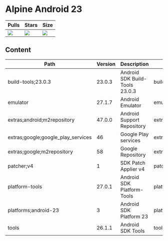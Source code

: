 # Alpine Android 23

| Pulls | Stars | Size |
| ----- | ----- | ---- |
| [![](https://img.shields.io/docker/pulls/alvrme/alpine-android.svg)](https://hub.docker.com/r/alvrme/alpine-android/) | [![](https://img.shields.io/docker/stars/alvrme/alpine-android.svg)](https://hub.docker.com/r/alvrme/alpine-android/) | [![](https://images.microbadger.com/badges/image/alvrme/alpine-android:android-23.svg)](https://microbadger.com/images/alvrme/alpine-android:android-23) |

## Content
Path                               | Version | Description                    | Location
-------                            | ------- | -------                        | -------
build-tools;23.0.3                 | 23.0.3  | Android SDK Build-Tools 23.0.3 | build-tools/23.0.3/
emulator                           | 27.1.7  | Android Emulator               | emulator/
extras;android;m2repository        | 47.0.0  | Android Support Repository     | extras/android/m2repository/
extras;google;google_play_services | 46      | Google Play services           | extras/google/google_play_services/
extras;google;m2repository         | 58      | Google Repository              | extras/google/m2repository/
patcher;v4                         | 1       | SDK Patch Applier v4           | patcher/v4/
platform-tools                     | 27.0.1  | Android SDK Platform-Tools     | platform-tools/
platforms;android-23               | 3       | Android SDK Platform 23        | platforms/android-23/
tools                              | 26.1.1  | Android SDK Tools              | tools/